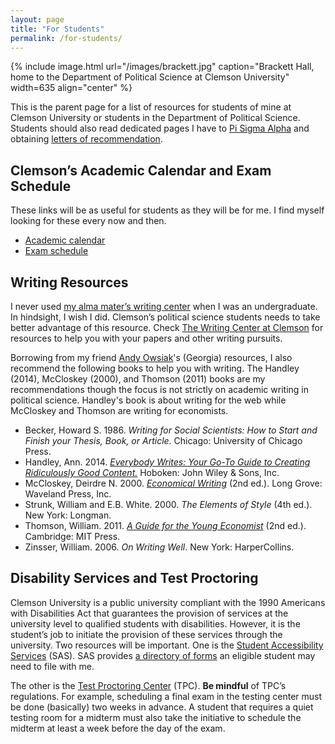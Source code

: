 ```yaml
---
layout: page
title: "For Students"
permalink: /for-students/
---
```


{% include image.html url="/images/brackett.jpg" caption="Brackett Hall, home to the Department of Political Science at Clemson University" width=635 align="center" %}

This is the parent page for a list of resources for students of mine at Clemson University or students in the Department of Political Science. Students should also read dedicated pages I have to [Pi Sigma Alpha](/for-students/pi-sigma-alpha/) and obtaining [letters of recommendation](/for-students/letters-of-recommendation/).

## Clemson’s Academic Calendar and Exam Schedule

These links will be as useful for students as they will be for me. I find myself looking for these every now and then.

- [Academic calendar](https://www.clemson.edu/registrar/academic-calendars/)
- [Exam schedule](https://www.clemson.edu/registrar/student-menu/examinations.html)

## Writing Resources

I never used [my alma mater’s writing center](https://cstw.osu.edu/writing-center) when I was an undergraduate. In hindsight, I wish I did. Clemson’s political science students needs to take better advantage of this resource. Check [The Writing Center at Clemson](http://www.clemson.edu/centers-institutes/writing/) for resources to help you with your papers and other writing pursuits.

Borrowing from my friend [Andy Owsiak](http://www.andrewowsiak.org/for-students.html)'s (Georgia) resources, I also recommend the following books to help you with writing. The Handley (2014), McCloskey (2000), and Thomson (2011) books are my recommendations though the focus is not strictly on academic writing in political science. Handley's book is about writing for the web while McCloskey and Thomson are writing for economists.

- Becker, Howard S. 1986. *Writing for Social Scientists: How to Start and Finish your Thesis, Book, or Article*. Chicago: University of Chicago Press.
- Handley, Ann. 2014. [*Everybody Writes: Your Go-To Guide to Creating Ridiculously Good Content.*](http://www.amazon.com/Everybody-Writes-Go-Creating-Ridiculously/dp/1118905555/ref=tmm_hrd_swatch_0?_encoding=UTF8&qid=&sr=) Hoboken: John Wiley & Sons, Inc.
- McCloskey, Deirdre N. 2000. [*Economical Writing*](http://www.amazon.com/Economical-Writing-Deirdre-McCloskey/dp/1577660633/ref=sr_1_1?s=books&ie=UTF8&qid=1453924888&sr=1-1&keywords=deirdre+mccloskey+writing) (2nd ed.). Long Grove: Waveland Press, Inc.
- Strunk, William and E.B. White. 2000. *The Elements of Style* (4th ed.). New York: Longman.
- Thomson, William. 2011. [*A Guide for the Young Economist*](http://www.amazon.com/Guide-Young-Economist-William-Thomson/dp/026251589X/ref=sr_1_1?s=books&ie=UTF8&qid=1453924915&sr=1-1&keywords=a+guide+for+the+young+economist) (2nd ed.). Cambridge: MIT Press.
- Zinsser, William. 2006. *On Writing Well*. New York: HarperCollins.

## Disability Services and Test Proctoring

Clemson University is a public university compliant with the 1990 Americans with Disabilities Act that guarantees the provision of services at the university level to qualified students with disabilities. However, it is the student’s job to initiate the provision of these services through the university. Two resources will be important. One is the [Student Accessibility Services](https://www.clemson.edu/academics/studentaccess/) (SAS). SAS provides [a directory of forms](https://www.clemson.edu/academics/studentaccess/student-resources.html) an eligible student may need to file with me.

The other is the [Test Proctoring Center](https://www.clemson.edu/academics/studentaccess/test-center.html) (TPC). **Be mindful** of TPC’s regulations. For example, scheduling a final exam in the testing center must be done (basically) two weeks in advance. A student that requires a quiet testing room for a midterm must also take the initiative to schedule the midterm at least a week before the day of the exam.
